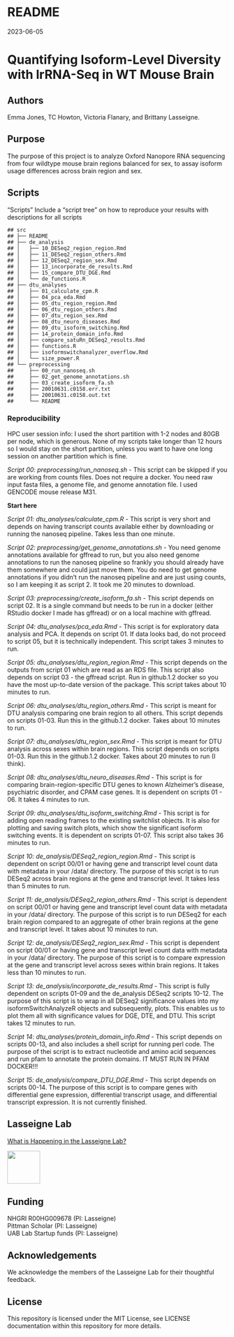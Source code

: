 README
================
2023-06-05

# Quantifying Isoform-Level Diversity with lrRNA-Seq in WT Mouse Brain

## Authors

Emma Jones, TC Howton, Victoria Flanary, and Brittany Lasseigne.

## Purpose

The purpose of this project is to analyze Oxford Nanopore RNA sequencing
from four wildtype mouse brain regions balanced for sex, to assay
isoform usage differences across brain region and sex.

## Scripts

“Scripts” Include a “script tree” on how to reproduce your results with
descriptions for all scripts

    ## src
    ## ├── README
    ## ├── de_analysis
    ## │   ├── 10_DESeq2_region_region.Rmd
    ## │   ├── 11_DESeq2_region_others.Rmd
    ## │   ├── 12_DESeq2_region_sex.Rmd
    ## │   ├── 13_incorporate_de_results.Rmd
    ## │   ├── 15_compare_DTU_DGE.Rmd
    ## │   └── de_functions.R
    ## ├── dtu_analyses
    ## │   ├── 01_calculate_cpm.R
    ## │   ├── 04_pca_eda.Rmd
    ## │   ├── 05_dtu_region_region.Rmd
    ## │   ├── 06_dtu_region_others.Rmd
    ## │   ├── 07_dtu_region_sex.Rmd
    ## │   ├── 08_dtu_neuro_diseases.Rmd
    ## │   ├── 09_dtu_isoform_switching.Rmd
    ## │   ├── 14_protein_domain_info.Rmd
    ## │   ├── compare_satuRn_DESeq2_results.Rmd
    ## │   ├── functions.R
    ## │   ├── isoformswitchanalyzer_overflow.Rmd
    ## │   └── size_power.R
    ## └── preprocessing
    ##     ├── 00_run_nanoseq.sh
    ##     ├── 02_get_genome_annotations.sh
    ##     ├── 03_create_isoform_fa.sh
    ##     ├── 20010631.c0158.err.txt
    ##     ├── 20010631.c0158.out.txt
    ##     └── README

### Reproducibility

HPC user session info: I used the short partition with 1-2 nodes and
80GB per node, which is generous. None of my scripts take longer than 12
hours so I would stay on the short partition, unless you want to have
one long session on another partition which is fine.

*Script 00: preprocessing/run_nanoseq.sh* - This script can be skipped
if you are working from counts files. Does not require a docker. You
need raw input fasta files, a genome file, and genome annotation file. I
used GENCODE mouse release M31.

**Start here**

*Script 01: dtu_analyses/calculate_cpm.R* - This script is very short
and depends on having transcript counts available either by downloading
or running the nanoseq pipeline. Takes less than one minute.

*Script 02: preprocessing/get_genome_annotations.sh* - You need genome
annotations available for gffread to run, but you also need genome
annotations to run the nanoseq pipeline so frankly you should already
have them somewhere and could just move them. You do need to get genome
annotations if you didn’t run the nanoseq pipeline and are just using
counts, so I am keeping it as script 2. It took me 20 minutes to
download.

*Script 03: preprocessing/create_isoform_fa.sh* - This script depends on
script 02. It is a single command but needs to be run in a docker
(either RStudio docker I made has gffread) or on a local machine with
gffread.

*Script 04: dtu_analyses/pca_eda.Rmd* - This script is for exploratory
data analysis and PCA. It depends on script 01. If data looks bad, do
not proceed to script 05, but it is technically independent. This script
takes 3 minutes to run.

*Script 05: dtu_analyses/dtu_region_region.Rmd* - This script depends on
the outputs from script 01 which are read as an RDS file. This script
also depends on script 03 - the gffread script. Run in github.1.2 docker
so you have the most up-to-date version of the package. This script
takes about 10 minutes to run.

*Script 06: dtu_analyses/dtu_region_others.Rmd* - This script is meant
for DTU analysis comparing one brain region to all others. This script
depends on scripts 01-03. Run this in the github.1.2 docker. Takes about
10 minutes to run.

*Script 07: dtu_analyses/dtu_region_sex.Rmd* - This script is meant for
DTU analysis across sexes within brain regions. This script depends on
scripts 01-03. Run this in the github.1.2 docker. Takes about 20 minutes
to run (I think).

*Script 08: dtu_analyses/dtu_neuro_diseases.Rmd* - This script is for
comparing brain-region-specific DTU genes to known Alzheimer’s disease,
psychiatric disorder, and CPAM case genes. It is dependent on scripts
01 - 06. It takes 4 minutes to run.

*Script 09: dtu_analyses/dtu_isoform_switching.Rmd* - This script is for
adding open reading frames to the existing switchlist objects. It is
also for plotting and saving switch plots, which show the significant
isoform switching events. It is dependent on scripts 01-07. This script
also takes 36 minutes to run.

*Script 10: de_analysis/DESeq2_region_region.Rmd* - This script is
dependent on script 00/01 or having gene and transcript level count data
with metadata in your /data/ directory. The purpose of this script is to
run DESeq2 across brain regions at the gene and transcript level. It
takes less than 5 minutes to run.

*Script 11: de_analysis/DESeq2_region_others.Rmd* - This script is
dependent on script 00/01 or having gene and transcript level count data
with metadata in your /data/ directory. The purpose of this script is to
run DESeq2 for each brain region compared to an aggregate of other brain
regions at the gene and transcript level. It takes about 10 minutes to
run.

*Script 12: de_analysis/DESeq2_region_sex.Rmd* - This script is
dependent on script 00/01 or having gene and transcript level count data
with metadata in your /data/ directory. The purpose of this script is to
compare expression at the gene and transcript level across sexes within
brain regions. It takes less than 10 minutes to run.

*Script 13: de_analysis/incorporate_de_results.Rmd* - This script is
fully dependent on scripts 01-09 and the de_analysis DESeq2 scripts
10-12. The purpose of this script is to wrap in all DESeq2 significance
values into my isoformSwitchAnalyzeR objects and subsequently, plots.
This enables us to plot them all with significance values for DGE, DTE,
and DTU. This script takes 12 minutes to run.

*Script 14: dtu_analyses/protein_domain_info.Rmd* - This script depends
on scripts 00-13, and also includes a shell script for running perl
code. The purpose of thei script is to extract nucleotide and amino acid
sequences and run pfam to annotate the protein domains. IT MUST RUN IN
PFAM DOCKER!!!

*Script 15: de_analysis/compare_DTU_DGE.Rmd* - This script depends on
scripts 00-14. The purpose of this script is to compare genes with
differential gene expression, differential transcript usage, and
differential transcript expression. It is not currently finished.

## Lasseigne Lab

[What is Happening in the Lasseigne Lab?](https://www.lasseigne.org/)

<img src="https://www.lasseigne.org/img/main/lablogo.png" width="75" height="75">

## Funding

NHGRI R00HG009678 (PI: Lasseigne)  
Pittman Scholar (PI: Lasseigne)  
UAB Lab Startup funds (PI: Lasseigne)

## Acknowledgements

We acknowledge the members of the Lasseigne Lab for their thoughtful
feedback.

## License

This repository is licensed under the MIT License, see LICENSE
documentation within this repository for more details.
